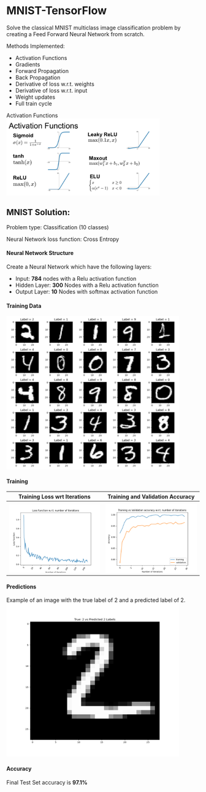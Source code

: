 # MNIST-TensorFlow
Solve the classical MNIST multiclass image classification problem by creating a Feed Forward
Neural Network from scratch.

Methods Implemented:
- Activation Functions
- Gradients
- Forward Propagation
- Back Propagation
- Derivative of loss w.r.t. weights
- Derivative of loss w.r.t. input
- Weight updates
- Full train cycle


Activation Functions
<img src="input/activation_functions.png" alt="activation_funcs" title="Activation functions" width="400" height="200" /> 


## MNIST Solution:
Problem type: Classification (10 classes)

Neural Network loss function: Cross Entropy  


#### Neural Network Structure
Create a Neural Network which have the following layers:
- Input: **784** nodes with a Relu activation function
- Hidden Layer: **300** Nodes with a Relu activation function
- Output Layer: **10** Nodes with softmax activation function

#### Training Data
<img src="input/mnist_digits.png" alt="Kitten" title="MNIST training data" width="450" height="400" /> 


#### Training 
|    Training Loss wrt Iterations    | Training and Validation Accuracy |
|:----------------------------------:|:--------------------------------:|
|                                    |                                  |
| ![](input/loss_wrt_iterations.png) |  ![](input/train_vs_valid.png)   |


#### Predictions 
Example of an image with the true label of 2 and a predicted label of 2.
<img src="input/predicted_label.png" alt="predicted" title="MNIST predicted label" width="450" height="400" /> 


#### Accuracy
Final Test Set accuracy is **97.1%**
